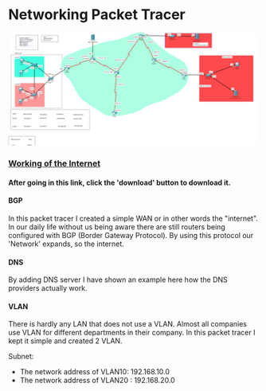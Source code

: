 # Networking Packet Tracer

![Screenshot](ptInternet.PNG)

### [Working of the Internet](https://github.com/UmutErgunes/Networking-Security/blob/master/Networking%20-%20Cisco/Lan-Wan-DNS-Internet.pkt) 
#### After going in this link, click the 'download' button to download it.

#### BGP
In this packet tracer I created a simple WAN or in other words the "internet".
In our daily life without us being aware there are still routers being configured with BGP (Border Gateway Protocol). By using this protocol our 'Network' expands, so the internet.
#### DNS
By adding DNS server I have shown an example here how the DNS providers actually work.

#### VLAN
There is hardly any LAN that does not use a VLAN. Almost all companies use VLAN for different departments in their company. In this packet tracer I kept it simple and created 2 VLAN.

Subnet:
  - The network address of VLAN10: 192.168.10.0
  - The network address of VLAN20 : 192.168.20.0

